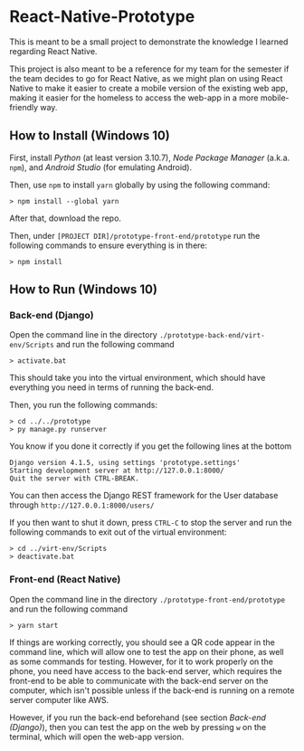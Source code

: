# React-Native-Prototype
This is meant to be a small project to demonstrate the knowledge I learned regarding React Native.

This project is also meant to be a reference for my team for the semester if the team decides to go for React Native, as we might plan on using React Native to make it easier to create a mobile version of the existing web app, making it easier for the homeless to access the web-app in a more mobile-friendly way.

## How to Install (Windows 10)
First, install *Python* (at least version 3.10.7), *Node Package Manager* (a.k.a. `npm`), and *Android Studio* (for emulating Android).

Then, use `npm` to install `yarn` globally by using the following command:
```
> npm install --global yarn
```

After that, download the repo.

Then, under `[PROJECT DIR]/prototype-front-end/prototype` run the following commands to ensure everything is in there:

```
> npm install
```

## How to Run (Windows 10)

### Back-end (Django)
Open the command line in the directory `./prototype-back-end/virt-env/Scripts` and run the following command

```
> activate.bat
```

This should take you into the virtual environment, which should have everything you need in terms of running the back-end.

Then, you run the following commands:
```
> cd ../../prototype
> py manage.py runserver
```

You know if you done it correctly if you get the following lines at the bottom
```
Django version 4.1.5, using settings 'prototype.settings'
Starting development server at http://127.0.0.1:8000/
Quit the server with CTRL-BREAK.
```

You can then access the Django REST framework for the User database through `http://127.0.0.1:8000/users/`

If you then want to shut it down, press `CTRL-C` to stop the server and run the following commands to exit out of the virtual environment:
```
> cd ../virt-env/Scripts
> deactivate.bat
```

### Front-end (React Native)
Open the command line in the directory `./prototype-front-end/prototype` and run the following command

```
> yarn start
```

If things are working correctly, you should see a QR code appear in the command line, which will allow one to test the app on their phone, as well as some commands for testing. However, for it to work properly on the phone, you need have access to the back-end server, which requires the front-end to be able to communicate with the back-end server on the computer, which isn't possible unless if the back-end is running on a remote server computer like AWS.

However, if you run the back-end beforehand (see section *Back-end (Django)*), then you can test the app on the web by pressing `w` on the terminal, which will open the web-app version.
